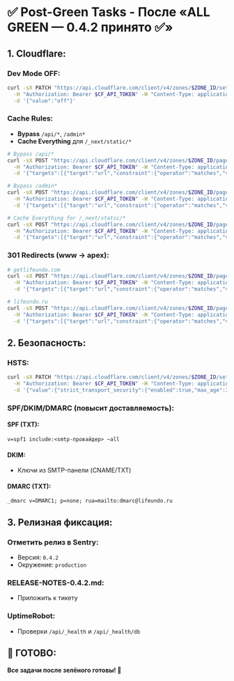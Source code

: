 # ✅ Post-Green Tasks - После «ALL GREEN — 0.4.2 принято ✅»

## **1. Cloudflare:**

### **Dev Mode OFF:**
```bash
curl -sX PATCH "https://api.cloudflare.com/client/v4/zones/$ZONE_ID/settings/development_mode" \
  -H "Authorization: Bearer $CF_API_TOKEN" -H "Content-Type: application/json" \
  -d '{"value":"off"}'
```

### **Cache Rules:**
- **Bypass** `/api/*`, `/admin*`
- **Cache Everything** для `/_next/static/*`

```bash
# Bypass /api/*
curl -sX POST "https://api.cloudflare.com/client/v4/zones/$ZONE_ID/pagerules" \
  -H "Authorization: Bearer $CF_API_TOKEN" -H "Content-Type: application/json" \
  -d '{"targets":[{"target":"url","constraint":{"operator":"matches","value":"*/api/*"}}],"actions":[{"id":"cache_level","value":"bypass"}],"priority":1,"status":"active"}'

# Bypass /admin*
curl -sX POST "https://api.cloudflare.com/client/v4/zones/$ZONE_ID/pagerules" \
  -H "Authorization: Bearer $CF_API_TOKEN" -H "Content-Type: application/json" \
  -d '{"targets":[{"target":"url","constraint":{"operator":"matches","value":"*/admin*"}}],"actions":[{"id":"cache_level","value":"bypass"}],"priority":2,"status":"active"}'

# Cache Everything for /_next/static/*
curl -sX POST "https://api.cloudflare.com/client/v4/zones/$ZONE_ID/pagerules" \
  -H "Authorization: Bearer $CF_API_TOKEN" -H "Content-Type: application/json" \
  -d '{"targets":[{"target":"url","constraint":{"operator":"matches","value":"*/_next/static/*"}}],"actions":[{"id":"cache_level","value":"cache_everything"}],"priority":3,"status":"active"}'
```

### **301 Redirects (www → apex):**
```bash
# getlifeundo.com
curl -sX POST "https://api.cloudflare.com/client/v4/zones/$ZONE_ID/pagerules" \
  -H "Authorization: Bearer $CF_API_TOKEN" -H "Content-Type: application/json" \
  -d '{"targets":[{"target":"url","constraint":{"operator":"matches","value":"www.getlifeundo.com/*"}}],"actions":[{"id":"forwarding_url","value":{"url":"https://getlifeundo.com/$1","status_code":301}}],"priority":4,"status":"active"}'

# lifeundo.ru
curl -sX POST "https://api.cloudflare.com/client/v4/zones/$ZONE_ID/pagerules" \
  -H "Authorization: Bearer $CF_API_TOKEN" -H "Content-Type: application/json" \
  -d '{"targets":[{"target":"url","constraint":{"operator":"matches","value":"www.lifeundo.ru/*"}}],"actions":[{"id":"forwarding_url","value":{"url":"https://lifeundo.ru/$1","status_code":301}}],"priority":5,"status":"active"}'
```

## **2. Безопасность:**

### **HSTS:**
```bash
curl -sX PATCH "https://api.cloudflare.com/client/v4/zones/$ZONE_ID/settings/security_header" \
  -H "Authorization: Bearer $CF_API_TOKEN" -H "Content-Type: application/json" \
  -d '{"value":{"strict_transport_security":{"enabled":true,"max_age":31536000,"include_subdomains":true,"preload":true}}}'
```

### **SPF/DKIM/DMARC (повысит доставляемость):**

#### **SPF (TXT):**
```
v=spf1 include:<smtp-провайдер> ~all
```

#### **DKIM:**
- Ключи из SMTP-панели (CNAME/TXT)

#### **DMARC (TXT):**
```
_dmarc v=DMARC1; p=none; rua=mailto:dmarc@lifeundo.ru
```

## **3. Релизная фиксация:**

### **Отметить релиз в Sentry:**
- Версия: `0.4.2`
- Окружение: `production`

### **RELEASE-NOTES-0.4.2.md:**
- Приложить к тикету

### **UptimeRobot:**
- Проверки `/api/_health` и `/api/_health/db`

## **🎯 ГОТОВО:**

**Все задачи после зелёного готовы! 🚀**

